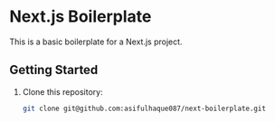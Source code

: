 # Next.js Boilerplate

This is a basic boilerplate for a Next.js project.

## Getting Started

1. Clone this repository:

   ```bash
   git clone git@github.com:asifulhaque087/next-boilerplate.git
   ```
